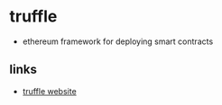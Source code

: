 # truffle

- ethereum framework for deploying smart contracts

## links

- [truffle website](https://trufflesuite.com/)
